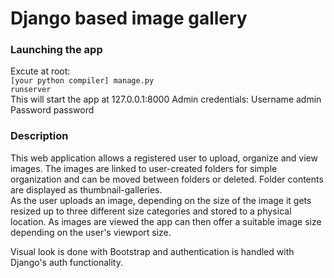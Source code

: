 # Django based image gallery

### Launching the app
Excute at root: <br>
<code>[your python compiler] manage.py runserver</code> <br>
This will start the app at 127.0.0.1:8000
Admin credentials: 
Username admin
Password password

### Description

This web application allows a registered user to upload, organize and view images. The images are linked to user-created folders for simple organization 
and can be moved between folders or deleted. Folder contents are displayed as thumbnail-galleries.  
As the user uploads an image, depending on the size of the image it gets resized up to three different size categories and stored to a physical location.
As images are viewed the app can then offer a suitable image size depending on the user's viewport size. 

Visual look is done with Bootstrap and authentication is handled with Django's auth functionality. 
